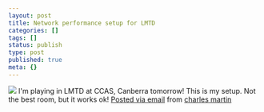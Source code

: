 ```yaml
---
layout: post
title: Network performance setup for LMTD
categories: []
tags: []
status: publish
type: post
published: true
meta: {}
---
```




[![](http://posterous.com/getfile/files.posterous.com/charlesmartin/zQ22jXmDMXcD8Z6iRmaqFYoo7Ah47lQ2h0z9ZaVJGyW8eNWIVKGPlDdgt19q/photo.jpg.scaled.500.jpg)](http://posterous.com/getfile/files.posterous.com/charlesmartin/uq7t4rnu2Qj4lz3jSLmldviiJfr8u5yWLBkdspmi6LJ9hqJwSIpTCBa5kCN5/photo.jpg.scaled.1000.jpg) 
I'm playing in LMTD at CCAS, Canberra tomorrow! This is my setup. Not the best room, but it works ok! 
[Posted via email](http://posterous.com)  from 
[charles martin](http://charlesmartin.posterous.com/network-performance-setup-for-lmtd)

